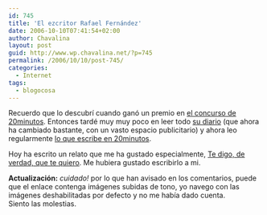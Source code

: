 ```yaml
---
id: 745
title: 'El ezcritor Rafael Fernández'
date: 2006-10-10T07:41:54+02:00
author: Chavalina
layout: post
guid: http://www.wp.chavalina.net/?p=745
permalink: /2006/10/10/post-745/
categories:
  - Internet
tags:
  - blogocosa
---
```

Recuerdo que lo descubrí cuando ganó un premio en <a href="http://chavalina.net/comentar.php?idpost=649" target="_blank">el concurso de 20minutos</a>. Entonces tardé muy muy poco en leer todo <a href="http://micabeza.com/" target="_blank">su diario</a> (que ahora ha cambiado bastante, con un vasto espacio publicitario) y ahora leo regularmente <a href="http://blogs.20minutos.es/ezcritor" target="_blank">lo que escribe en 20minutos</a>. 

Hoy ha escrito un relato que me ha gustado especialmente, <a href="http://blogs.20minutos.es/ezcritor/post/2006/10/10/te-digo-verdad-te-quiero" target="_blank">Te digo, de verdad, que te quiero</a>. Me hubiera gustado escribirlo a mi.

**Actualización:** _cuidado!_ por lo que han avisado en los comentarios, puede que el enlace contenga imágenes subidas de tono, yo navego con las imágenes deshabilitadas por defecto y no me había dado cuenta.  
Siento las molestias.